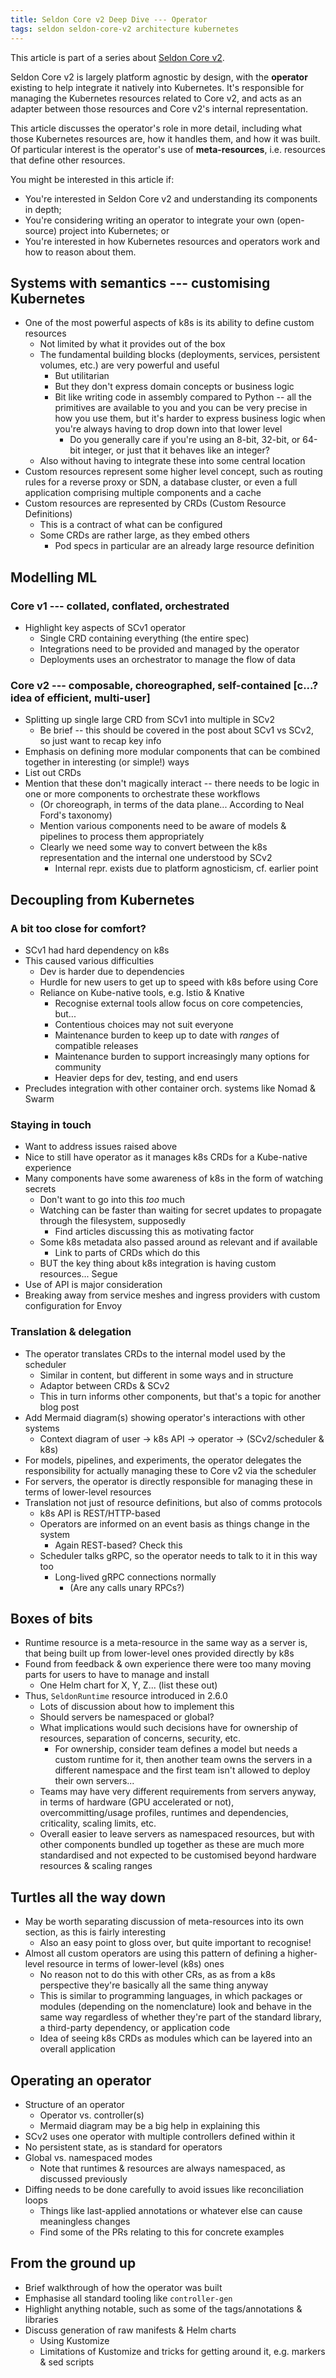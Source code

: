 ```yaml
---
title: Seldon Core v2 Deep Dive --- Operator
tags: seldon seldon-core-v2 architecture kubernetes
---
```


This article is part of a series about [Seldon Core v2](https://github.com/SeldonIO/seldon-core/tree/v2).

Seldon Core v2 is largely platform agnostic by design, with the **operator** existing to help integrate it natively into Kubernetes.
It's responsible for managing the Kubernetes resources related to Core v2, and acts as an adapter between those resources and Core v2's internal representation.

This article discusses the operator's role in more detail, including what those Kubernetes resources are, how it handles them, and how it was built.
Of particular interest is the operator's use of **meta-resources**, i.e. resources that define other resources.

You might be interested in this article if:
* You're interested in Seldon Core v2 and understanding its components in depth;
* You're considering writing an operator to integrate your own (open-source) project into Kubernetes; or
* You're interested in how Kubernetes resources and operators work and how to reason about them.

## Systems with semantics --- customising Kubernetes

* One of the most powerful aspects of k8s is its ability to define custom resources
  * Not limited by what it provides out of the box
  * The fundamental building blocks (deployments, services, persistent volumes, etc.) are very powerful and useful
    * But utilitarian
    * But they don't express domain concepts or business logic
    * Bit like writing code in assembly compared to Python -- all the primitives are available to you and you can be very precise in how you use them, but it's harder to express business logic when you're always having to drop down into that lower level
      * Do you generally care if you're using an 8-bit, 32-bit, or 64-bit integer, or just that it behaves like an integer?
  * Also without having to integrate these into some central location
* Custom resources represent some higher level concept, such as routing rules for a reverse proxy or SDN, a database cluster, or even a full application comprising multiple components and a cache
* Custom resources are represented by CRDs (Custom Resource Definitions)
  * This is a contract of what can be configured
  * Some CRDs are rather large, as they embed others
    * Pod specs in particular are an already large resource definition

## Modelling ML

### Core v1 --- collated, conflated, orchestrated

* Highlight key aspects of SCv1 operator
  * Single CRD containing everything (the entire spec)
  * Integrations need to be provided and managed by the operator
  * Deployments uses an orchestrator to manage the flow of data

### Core v2 --- composable, choreographed, self-contained [c...? idea of efficient, multi-user]

* Splitting up single large CRD from SCv1 into multiple in SCv2
  * Be brief -- this should be covered in the post about SCv1 vs SCv2, so just want to recap key info
* Emphasis on defining more modular components that can be combined together in interesting (or simple!) ways
* List out CRDs
* Mention that these don't magically interact -- there needs to be logic in one or more components to orchestrate these workflows
  * (Or choreograph, in terms of the data plane...  According to Neal Ford's taxonomy)
  * Mention various components need to be aware of models & pipelines to process them appropriately
  * Clearly we need some way to convert between the k8s representation and the internal one understood by SCv2
    * Internal repr. exists due to platform agnosticism, cf. earlier point

## Decoupling from Kubernetes

### A bit too close for comfort?

* SCv1 had hard dependency on k8s
* This caused various difficulties
  * Dev is harder due to dependencies
  * Hurdle for new users to get up to speed with k8s before using Core
  * Reliance on Kube-native tools, e.g. Istio & Knative
    * Recognise external tools allow focus on core competencies, but...
    * Contentious choices may not suit everyone
    * Maintenance burden to keep up to date with *ranges* of compatible releases
    * Maintenance burden to support increasingly many options for community
    * Heavier deps for dev, testing, and end users
* Precludes integration with other container orch. systems like Nomad & Swarm

### Staying in touch

* Want to address issues raised above
* Nice to still have operator as it manages k8s CRDs for a Kube-native experience
* Many components have some awareness of k8s in the form of watching secrets
  * Don't want to go into this _too_ much
  * Watching can be faster than waiting for secret updates to propagate through the filesystem, supposedly
    * Find articles discussing this as motivating factor
  * Some k8s metadata also passed around as relevant and if available
    * Link to parts of CRDs which do this
  * BUT the key thing about k8s integration is having custom resources... Segue
* Use of API is major consideration
* Breaking away from service meshes and ingress providers with custom configuration for Envoy

### Translation & delegation

* The operator translates CRDs to the internal model used by the scheduler
  * Similar in content, but different in some ways and in structure
  * Adaptor between CRDs & SCv2
  * This in turn informs other components, but that's a topic for another blog post
* Add Mermaid diagram(s) showing operator's interactions with other systems
  * Context diagram of user -> k8s API -> operator -> (SCv2/scheduler & k8s)
* For models, pipelines, and experiments, the operator delegates the responsibility for actually managing these to Core v2 via the scheduler
* For servers, the operator is directly responsible for managing these in terms of lower-level resources
* Translation not just of resource definitions, but also of comms protocols
  * k8s API is REST/HTTP-based
  * Operators are informed on an event basis as things change in the system
    * Again REST-based?  Check this
  * Scheduler talks gRPC, so the operator needs to talk to it in this way too
    * Long-lived gRPC connections normally
      * (Are any calls unary RPCs?)

## Boxes of bits

* Runtime resource is a meta-resource in the same way as a server is, that being built up from lower-level ones provided directly by k8s
* Found from feedback & own experience there were too many moving parts for users to have to manage and install
  * One Helm chart for X, Y, Z... (list these out)
* Thus, `SeldonRuntime` resource introduced in 2.6.0
  * Lots of discussion about how to implement this
  * Should servers be namespaced or global?
  * What implications would such decisions have for ownership of resources, separation of concerns, security, etc.
    * For ownership, consider team defines a model but needs a custom runtime for it, then another team owns the servers in a different namespace and the first team isn't allowed to deploy their own servers...
  * Teams may have very different requirements from servers anyway, in terms of hardware (GPU accelerated or not), overcommitting/usage profiles, runtimes and dependencies, criticality, scaling limits, etc.
  * Overall easier to leave servers as namespaced resources, but with other components bundled up together as these are much more standardised and not expected to be customised beyond hardware resources & scaling ranges

## Turtles all the way down

* May be worth separating discussion of meta-resources into its own section, as this is fairly interesting
  * Also an easy point to gloss over, but quite important to recognise!
* Almost all custom operators are using this pattern of defining a higher-level resource in terms of lower-level (k8s) ones
  * No reason not to do this with other CRs, as as from a k8s perspective they're basically all the same thing anyway
  * This is similar to programming languages, in which packages or modules (depending on the nomenclature) look and behave in the same way regardless of whether they're part of the standard library, a third-party dependency, or application code
  * Idea of seeing k8s CRDs as modules which can be layered into an overall application

## Operating an operator

* Structure of an operator
  * Operator vs. controller(s)
  * Mermaid diagram may be a big help in explaining this
* SCv2 uses one operator with multiple controllers defined within it
* No persistent state, as is standard for operators
* Global vs. namespaced modes
  * Note that runtimes & resources are always namespaced, as discussed previously
* Diffing needs to be done carefully to avoid issues like reconciliation loops
  * Things like last-applied annotations or whatever else can cause meaningless changes
  * Find some of the PRs relating to this for concrete examples

## From the ground up

* Brief walkthrough of how the operator was built
* Emphasise all standard tooling like `controller-gen`
* Highlight anything notable, such as some of the tags/annotations & libraries
* Discuss generation of raw manifests & Helm charts
  * Using Kustomize
  * Limitations of Kustomize and tricks for getting around it, e.g. markers & sed scripts

